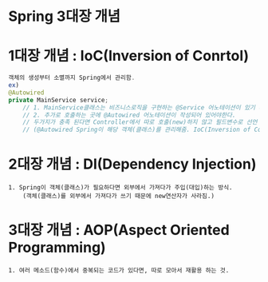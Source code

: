 # Spring 3대장 개념

# 1대장 개념 : IoC(Inversion of Conrtol)

```java
객체의 생성부터 소멸까지 Spring에서 관리함.
ex)
@Autowired
private MainService service;
	// 1. MainService클래스는 비즈니스로직을 구현하는 @Service 어노테이션이 있기 때문에
	// 2. 추가로 호출하는 곳에 @Autowired 어노테이션이 작성되어 있어야한다.
	// 두가지가 충족 된다면 Controller에서 따로 호출(new)하지 않고 필드변수로 선언 후 사용 가능!
	// (@Autowired Spring이 해당 객체(클래스)를 관리해줌. IoC(Inversion of Conrtol)
```

# 2대장 개념 : DI(Dependency Injection)

```
1. Spring이 객체(클래스)가 필요하다면 외부에서 가져다가 주입(대입)하는 방식.
	(객체(클래스)를 외부에서 가져다가 쓰기 때문에 new연산자가 사라짐.)
```

# 3대장 개념 : AOP(Aspect Oriented Programming)

```
1. 여러 메소드(함수)에서 중복되는 코드가 있다면, 따로 모아서 재활용 하는 것.
```
